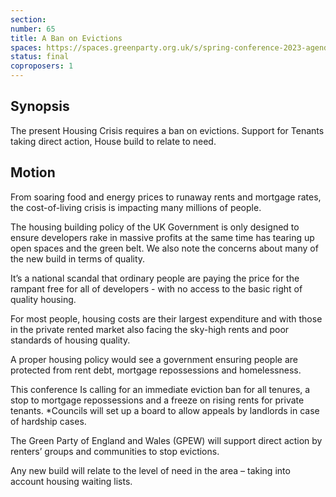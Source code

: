 ```yaml
---
section:
number: 65
title: A Ban on Evictions
spaces: https://spaces.greenparty.org.uk/s/spring-conference-2023-agenda-forum/?contentId=119673
status: final
coproposers: 1
---
```

## Synopsis
The present Housing Crisis requires a ban on evictions. Support for Tenants taking direct action, House build to relate to need.  

## Motion
From soaring food and energy prices to runaway rents and mortgage rates, the cost-of-living crisis is impacting many millions of people.

The housing building policy of the UK Government is only designed to ensure developers rake in massive profits at the same time has tearing up open spaces and the green belt. We also note the concerns about many of the new build in terms of quality.

It’s a national scandal that ordinary people are paying the price for the rampant free for all of developers - with no access to the basic right of quality housing.

For most people, housing costs are their largest expenditure and with those in the private rented market also facing the sky-high rents and poor standards of housing quality.

A proper housing policy would see a government ensuring people are protected from rent debt, mortgage repossessions and homelessness.

This conference Is calling for an immediate eviction ban for all tenures, a stop to mortgage repossessions and a freeze on rising rents for private tenants. *Councils will set up a board to allow appeals by landlords in case of hardship cases.

The Green Party of England and Wales (GPEW) will support direct action by renters’ groups and communities to stop evictions.

Any new build will relate to the level of need in the area – taking into account housing waiting lists.
